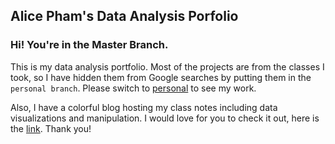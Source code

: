 ## Alice Pham's Data Analysis Porfolio

### Hi! You're in the Master Branch.
This is my data analysis portfolio. Most of the projects are from the classes I took, so I have hidden them from Google searches by putting them in the `personal branch`. Please switch to [personal](https://github.com/Naliph/DS-Portfolio/tree/personal) to see my work. 

Also, I have a colorful blog hosting my class notes including data visualizations and manipulation. I would love  for you to check it out, here is the [link](Naliph.github.io). Thank you!
